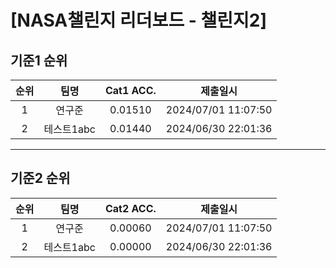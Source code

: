 # [NASA챌린지 리더보드 - 챌린지2]
## 기준1 순위
| 순위 | 팀명 | Cat1 ACC. | 제출일시 |
|:----:|:----:|:-----:|:----:|
| 1 | 연구준 | 0.01510 | 2024/07/01 11:07:50 |
| 2 | 테스트1abc | 0.01440 | 2024/06/30 22:01:36 |
___
## 기준2 순위
| 순위 | 팀명 | Cat2 ACC. | 제출일시 |
|:----:|:----:|:-----:|:----:|
| 1 | 연구준 | 0.00060 | 2024/07/01 11:07:50 |
| 2 | 테스트1abc | 0.00000 | 2024/06/30 22:01:36 |
